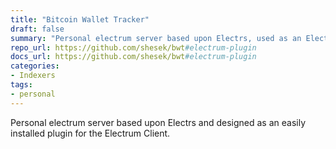 ```yaml
---
title: "Bitcoin Wallet Tracker"
draft: false
summary: "Personal electrum server based upon Electrs, used as an Electrum client plugin."
repo_url: https://github.com/shesek/bwt#electrum-plugin
docs_url: https://github.com/shesek/bwt#electrum-plugin
categories:
- Indexers
tags:
- personal
---
```


Personal electrum server based upon Electrs and designed as an easily installed plugin for the Electrum Client.
